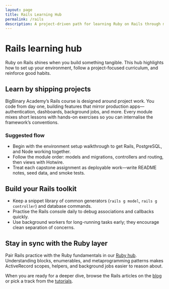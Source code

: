 ```yaml
---
layout: page
title: Rails Learning Hub
permalink: /rails
description: A project-driven path for learning Ruby on Rails through modern tooling and real-world practice.
---
```


# Rails learning hub

Ruby on Rails shines when you build something tangible. This hub highlights how to set up your environment, follow a project-focused curriculum, and reinforce good habits.

## Learn by shipping projects

BigBinary Academy’s Rails course is designed around project work. You code from day one, building features that mirror production apps—authentication, dashboards, background jobs, and more. Every module mixes short lessons with hands-on exercises so you can internalise the framework’s conventions.

### Suggested flow

- Begin with the environment setup walkthrough to get Rails, PostgreSQL, and Node working together.
- Follow the module order: models and migrations, controllers and routing, then views with Hotwire.
- Treat each capstone assignment as deployable work—write README notes, seed data, and smoke tests.

## Build your Rails toolkit

- Keep a snippet library of common generators (`rails g model`, `rails g controller`) and database commands.
- Practise the Rails console daily to debug associations and callbacks quickly.
- Use background workers for long-running tasks early; they encourage clean separation of concerns.

## Stay in sync with the Ruby layer

Pair Rails practice with the Ruby fundamentals in our [Ruby hub](/ruby/). Understanding blocks, enumerables, and metaprogramming patterns makes ActiveRecord scopes, helpers, and background jobs easier to reason about.

When you are ready for a deeper dive, browse the Rails articles on the [blog](/blog/) or pick a track from the [tutorials](/tutorials/).

